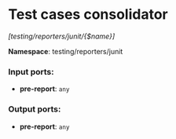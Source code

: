# Test cases consolidator

_[testing/reporters/junit/{$name}]_

__Namespace__: testing/reporters/junit

### Input ports:

* __pre-report__: ` any `

### Output ports:

* __pre-report__: ` any `

